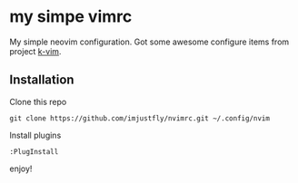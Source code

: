 # my simpe vimrc

My simple neovim configuration. Got some awesome configure items from project [k-vim](https://github.com/wklken/k-vim).

## Installation

Clone this repo

```shell
git clone https://github.com/imjustfly/nvimrc.git ~/.config/nvim
```

Install plugins

```
:PlugInstall
```

enjoy!
